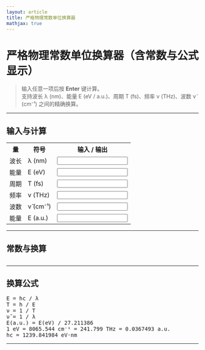 ```yaml
---
layout: article
title: 严格物理常数单位换算器
mathjax: true
---
```


# 严格物理常数单位换算器（含常数与公式显示）

> 输入任意一项后按 **Enter** 键计算。  
> 支持波长 λ (nm)、能量 E (eV / a.u.)、周期 T (fs)、频率 ν (THz)、波数 ν̃ (cm⁻¹) 之间的精确换算。  

---

## 输入与计算

<table>
<tr><th>量</th><th>符号</th><th>输入 / 输出</th></tr>
<tr><td>波长</td><td>λ (nm)</td>
    <td><input id="lambda" onkeypress="if(event.key==='Enter') convertFrom('lambda')"></td></tr>
<tr><td>能量</td><td>E (eV)</td>
    <td><input id="energy" onkeypress="if(event.key==='Enter') convertFrom('energy')"></td></tr>
<tr><td>周期</td><td>T (fs)</td>
    <td><input id="period" onkeypress="if(event.key==='Enter') convertFrom('period')"></td></tr>
<tr><td>频率</td><td>ν (THz)</td>
    <td><input id="freq" onkeypress="if(event.key==='Enter') convertFrom('freq')"></td></tr>
<tr><td>波数</td><td>ν̃ (cm⁻¹)</td>
    <td><input id="wavenum" onkeypress="if(event.key==='Enter') convertFrom('wavenum')"></td></tr>
<tr><td>能量</td><td>E (a.u.)</td>
    <td><input id="eau" onkeypress="if(event.key==='Enter') convertFrom('eau')"></td></tr>
</table>

---

## 常数与换算

<pre id="constants"></pre>

---

## 换算公式

<pre>
E = hc / λ
T = h / E
ν = 1 / T
ν̃ = 1 / λ
E(a.u.) = E(eV) / 27.211386
1 eV = 8065.544 cm⁻¹ = 241.799 THz = 0.0367493 a.u.
hc = 1239.841984 eV·nm
</pre>

---

<script>
// ======== 常数 ========
const _PLANCK   = 0.6626075540000000E-33;     // h [J·s]
const _CLIGHT   = 29979245800.00000;         // c [cm/s]
const _JOULE    = 0.4359748200000000E-17;    // J per Hartree
const _TOEV     = 27.21138505000000;         // eV per Hartree
const _TOHERTZ  = 6579683920729000.0;        // Hz per Hartree
const _EV_HARTREE = 0.3674932379085202E-01;  // Hartree per eV

// ======== 派生常数 ========
const hc_J_cm = _PLANCK * _CLIGHT;
const hc_eV_nm = hc_J_cm * (_TOEV / _JOULE) * 1e7;
const eV_to_Hz = _TOHERTZ * _EV_HARTREE;
const eV_to_THz = eV_to_Hz / 1e12;
const J_per_eV = _JOULE / _TOEV;
const h_eV_fs = _PLANCK / J_per_eV * 1e15;
const eV_to_cm1 = 1e7 / hc_eV_nm;

// ======== 格式化输出 ========
function fmt(x,n=6){return (isFinite(x)? x.toExponential(n): '');}

// ======== 转换函数 ========
function convertFrom(type){
  const v = parseFloat(document.getElementById(type).value);
  if (!isFinite(v)) return;

  let lambda_nm, E_eV, T_fs, nu_THz, wavenum_cm1, E_au;

  if (type === 'lambda'){
    lambda_nm = v;
    E_eV = hc_eV_nm / lambda_nm;
  } else if (type === 'energy'){
    E_eV = v;
    lambda_nm = hc_eV_nm / E_eV;
  } else if (type === 'period'){
    T_fs = v;
    E_eV = h_eV_fs / T_fs;
    lambda_nm = hc_eV_nm / E_eV;
  } else if (type === 'freq'){
    nu_THz = v;
    E_eV = (nu_THz * 1e12) / eV_to_Hz;
    lambda_nm = hc_eV_nm / E_eV;
  } else if (type === 'wavenum'){
    wavenum_cm1 = v;
    E_eV = wavenum_cm1 / eV_to_cm1;
    lambda_nm = hc_eV_nm / E_eV;
  } else if (type === 'eau'){
    E_au = v;
    E_eV = E_au * _TOEV;
    lambda_nm = hc_eV_nm / E_eV;
  }

  // 衍生计算
  nu_THz = E_eV * eV_to_THz;
  T_fs = h_eV_fs / E_eV;
  wavenum_cm1 = E_eV * eV_to_cm1;
  E_au = E_eV / _TOEV;

  // 输出更新
  document.getElementById('lambda').value  = lambda_nm.toFixed(6);
  document.getElementById('energy').value  = E_eV.toFixed(9);
  document.getElementById('period').value  = T_fs.toFixed(6);
  document.getElementById('freq').value    = nu_THz.toFixed(6);
  document.getElementById('wavenum').value = wavenum_cm1.toFixed(6);
  document.getElementById('eau').value     = E_au.toFixed(9);
}

// ======== 显示常数 ========
document.getElementById("constants").innerText =
`h  = ${fmt(_PLANCK)} J·s
c  = ${fmt(_CLIGHT)} cm/s
1 Hartree = ${_TOEV} eV = ${(1/_EV_HARTREE).toFixed(6)} eV
1 eV = ${fmt(eV_to_cm1,3)} cm⁻¹ = ${fmt(eV_to_THz,3)} THz = ${(1/_TOEV).toFixed(8)} a.u.
hc = ${hc_eV_nm.toFixed(6)} eV·nm
h  = ${(h_eV_fs).toFixed(6)} eV·fs`;
</script>
